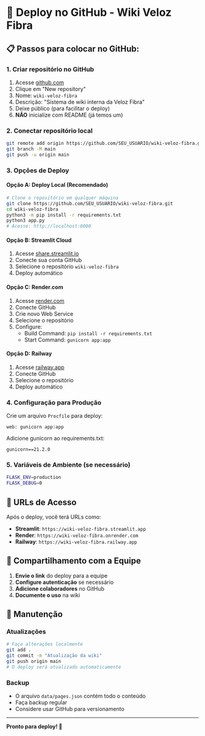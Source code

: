 # 🚀 Deploy no GitHub - Wiki Veloz Fibra

## 📋 Passos para colocar no GitHub:

### 1. Criar repositório no GitHub
1. Acesse [github.com](https://github.com)
2. Clique em "New repository"
3. Nome: `wiki-veloz-fibra`
4. Descrição: "Sistema de wiki interna da Veloz Fibra"
5. Deixe público (para facilitar o deploy)
6. **NÃO** inicialize com README (já temos um)

### 2. Conectar repositório local
```bash
git remote add origin https://github.com/SEU_USUARIO/wiki-veloz-fibra.git
git branch -M main
git push -u origin main
```

### 3. Opções de Deploy

#### Opção A: Deploy Local (Recomendado)
```bash
# Clone o repositório em qualquer máquina
git clone https://github.com/SEU_USUARIO/wiki-veloz-fibra.git
cd wiki-veloz-fibra
python3 -m pip install -r requirements.txt
python3 app.py
# Acesse: http://localhost:8000
```

#### Opção B: Streamlit Cloud
1. Acesse [share.streamlit.io](https://share.streamlit.io)
2. Conecte sua conta GitHub
3. Selecione o repositório `wiki-veloz-fibra`
4. Deploy automático

#### Opção C: Render.com
1. Acesse [render.com](https://render.com)
2. Conecte GitHub
3. Crie novo Web Service
4. Selecione o repositório
5. Configure:
   - Build Command: `pip install -r requirements.txt`
   - Start Command: `gunicorn app:app`

#### Opção D: Railway
1. Acesse [railway.app](https://railway.app)
2. Conecte GitHub
3. Selecione o repositório
4. Deploy automático

### 4. Configuração para Produção

Crie um arquivo `Procfile` para deploy:
```
web: gunicorn app:app
```

Adicione gunicorn ao requirements.txt:
```
gunicorn==21.2.0
```

### 5. Variáveis de Ambiente (se necessário)
```bash
FLASK_ENV=production
FLASK_DEBUG=0
```

## 🎯 URLs de Acesso

Após o deploy, você terá URLs como:
- **Streamlit**: `https://wiki-veloz-fibra.streamlit.app`
- **Render**: `https://wiki-veloz-fibra.onrender.com`
- **Railway**: `https://wiki-veloz-fibra.railway.app`

## 📱 Compartilhamento com a Equipe

1. **Envie o link** do deploy para a equipe
2. **Configure autenticação** se necessário
3. **Adicione colaboradores** no GitHub
4. **Documente o uso** na wiki

## 🔧 Manutenção

### Atualizações
```bash
# Faça alterações localmente
git add .
git commit -m "Atualização da wiki"
git push origin main
# O deploy será atualizado automaticamente
```

### Backup
- O arquivo `data/pages.json` contém todo o conteúdo
- Faça backup regular
- Considere usar GitHub para versionamento

---

**Pronto para deploy! 🚀** 